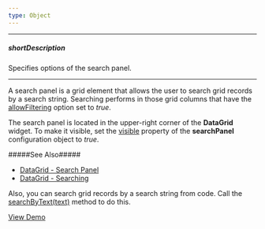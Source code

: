 ```yaml
---
type: Object
---
```

---
##### shortDescription
Specifies options of the search panel.

---
A search panel is a grid element that allows the user to search grid records by a search string. Searching performs in those grid columns that have the [allowFiltering](/api-reference/10%20UI%20Widgets/dxDataGrid/1%20Configuration/columns/allowFiltering.md '/Documentation/ApiReference/UI_Widgets/dxDataGrid/Configuration/columns/#allowFiltering') option set to *true*.

The search panel is located in the upper-right corner of the **DataGrid** widget. To make it visible, set the [visible](/api-reference/10%20UI%20Widgets/dxDataGrid/1%20Configuration/searchPanel/visible.md '/Documentation/ApiReference/UI_Widgets/dxDataGrid/Configuration/searchPanel/#visible') property of the **searchPanel** configuration object to *true*.

#####See Also#####
- [DataGrid - Search Panel](/concepts/05%20Widgets/DataGrid/001%20Visual%20Elements/080%20Search%20Panel.md '/Documentation/Guide/Widgets/DataGrid/Visual_Elements/#Search_Panel')
- [DataGrid - Searching](/concepts/05%20Widgets/DataGrid/030%20Filtering/040%20Searching.md '/Documentation/Guide/Widgets/DataGrid/Filtering/#Searching')

Also, you can search grid records by a search string from code. Call the [searchByText(text)](/api-reference/10%20UI%20Widgets/dxDataGrid/3%20Methods/searchByText(text).md '/Documentation/ApiReference/UI_Widgets/dxDataGrid/Methods/#searchByTexttext') method to do this.

<a href="http://js.devexpress.com/Demos/WidgetsGallery/#demo/datagridgridfilteringandsortingfiltering/" class="button orange small fix-width-155" style="margin-right: 20px;" target="_blank">View Demo</a>